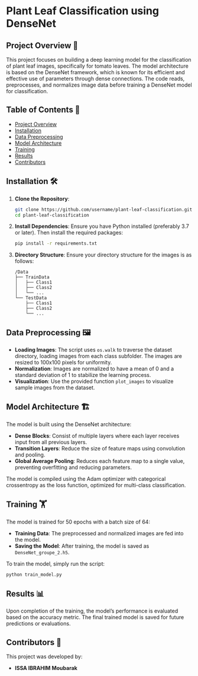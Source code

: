 

# Plant Leaf Classification using DenseNet

## Project Overview 🌱

This project focuses on building a deep learning model for the classification of plant leaf images, specifically for tomato leaves. The model architecture is based on the DenseNet framework, which is known for its efficient and effective use of parameters through dense connections. The code reads, preprocesses, and normalizes image data before training a DenseNet model for classification.

## Table of Contents 📑

- [Project Overview](#project-overview-🌱)
- [Installation](#installation-🛠️)
- [Data Preprocessing](#data-preprocessing-🖼️)
- [Model Architecture](#model-architecture-🏗️)
- [Training](#training-🏋️)
- [Results](#results-📊)
- [Contributors](#contributors-🤝)

## Installation 🛠️

1. **Clone the Repository**:

   ```bash
   git clone https://github.com/username/plant-leaf-classification.git
   cd plant-leaf-classification
   ```
2. **Install Dependencies**:
   Ensure you have Python installed (preferably 3.7 or later). Then install the required packages:

   ```bash
   pip install -r requirements.txt
   ```
3. **Directory Structure**:
   Ensure your directory structure for the images is as follows:

   ```
   /Data
   ├── TrainData
   │   ├── Class1
   │   ├── Class2
   │   └── ...
   └── TestData
       ├── Class1
       ├── Class2
       └── ...
   ```

## Data Preprocessing 🖼️

- **Loading Images**:
  The script uses `os.walk` to traverse the dataset directory, loading images from each class subfolder. The images are resized to 100x100 pixels for uniformity.
- **Normalization**:
  Images are normalized to have a mean of 0 and a standard deviation of 1 to stabilize the learning process.
- **Visualization**:
  Use the provided function `plot_images` to visualize sample images from the dataset.

## Model Architecture 🏗️

The model is built using the DenseNet architecture:

- **Dense Blocks**: Consist of multiple layers where each layer receives input from all previous layers.
- **Transition Layers**: Reduce the size of feature maps using convolution and pooling.
- **Global Average Pooling**: Reduces each feature map to a single value, preventing overfitting and reducing parameters.

The model is compiled using the Adam optimizer with categorical crossentropy as the loss function, optimized for multi-class classification.

## Training 🏋️

The model is trained for 50 epochs with a batch size of 64:

- **Training Data**: The preprocessed and normalized images are fed into the model.
- **Saving the Model**: After training, the model is saved as `DenseNet_groupe_2.h5`.

To train the model, simply run the script:

```bash
python train_model.py
```

## Results 📊

Upon completion of the training, the model’s performance is evaluated based on the accuracy metric. The final trained model is saved for future predictions or evaluations.

## Contributors 🤝

This project was developed by:

- **ISSA IBRAHIM Moubarak**
